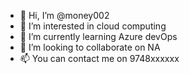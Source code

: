 - 👋 Hi, I’m @money002
- 👀 I’m interested in cloud computing
- 🌱 I’m currently learning Azure devOps
- 💞️ I’m looking to collaborate on NA
- 📫 You can contact me on 9748xxxxxx

<!---
money002/money002 is a ✨ special ✨ repository because its `README.md` (this file) appears on your GitHub profile.
You can click the Preview link to take a look at your changes.
--->

